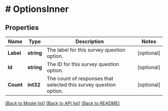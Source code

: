 # # OptionsInner


## Properties 


Name | Type | Description | Notes
------------ | ------------- | ------------- | -------------
**Label**| **string** | The label for this survey question option.  | [optional]
**Id**| **string** | The ID for this survey question option.  | [optional]
**Count**| **int32** | The count of responses that selected this survey question option.  | [optional]


[[Back to Model list]](../../README.md#models) [[Back to API list]](../../README.md#endpoints) [[Back to README]](../../README.md)

